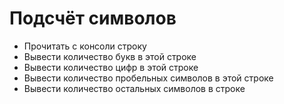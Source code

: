 # Подсчёт символов

 - Прочитать с консоли строку
 - Вывести количество букв в этой строке
 - Вывести количество цифр в этой строке
 - Вывести количество пробельных символов в этой строке
 - Вывести количество остальных символов в строке